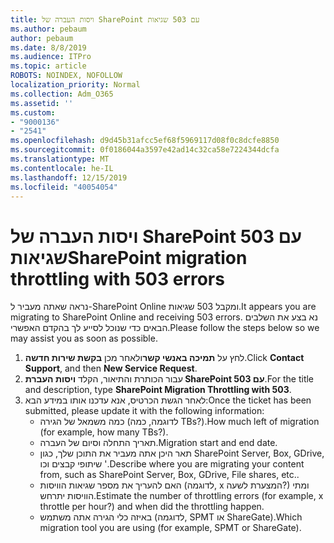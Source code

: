 ```yaml
---
title: ויסות העברה של SharePoint עם 503 שגיאות
ms.author: pebaum
author: pebaum
ms.date: 8/8/2019
ms.audience: ITPro
ms.topic: article
ROBOTS: NOINDEX, NOFOLLOW
localization_priority: Normal
ms.collection: Adm_O365
ms.assetid: ''
ms.custom:
- "9000136"
- "2541"
ms.openlocfilehash: d9d45b31afcc5ef68f5969117d08f0c8dcfe8850
ms.sourcegitcommit: 0f0186044a3597e42ad14c32ca58e7224344dcfa
ms.translationtype: MT
ms.contentlocale: he-IL
ms.lasthandoff: 12/15/2019
ms.locfileid: "40054054"
---
```

# <a name="sharepoint-migration-throttling-with-503-errors"></a><span data-ttu-id="4ead6-102">ויסות העברה של SharePoint עם 503 שגיאות</span><span class="sxs-lookup"><span data-stu-id="4ead6-102">SharePoint migration throttling with 503 errors</span></span>

<span data-ttu-id="4ead6-103">נראה שאתה מעביר ל-SharePoint Online ומקבל 503 שגיאות.</span><span class="sxs-lookup"><span data-stu-id="4ead6-103">It appears you are migrating to SharePoint Online and receiving 503 errors.</span></span> <span data-ttu-id="4ead6-104">נא בצע את השלבים הבאים כדי שנוכל לסייע לך בהקדם האפשרי.</span><span class="sxs-lookup"><span data-stu-id="4ead6-104">Please follow the steps below so we may assist you as soon as possible.</span></span> 

1. <span data-ttu-id="4ead6-105">לחץ על **תמיכה באנשי קשר**ולאחר מכן **בקשת שירות חדשה**.</span><span class="sxs-lookup"><span data-stu-id="4ead6-105">Click **Contact Support**, and then **New Service Request**.</span></span>
2. <span data-ttu-id="4ead6-106">עבור הכותרת והתיאור, הקלד **ויסות העברת SharePoint עם 503**.</span><span class="sxs-lookup"><span data-stu-id="4ead6-106">For the title and description, type **SharePoint Migration Throttling with 503**.</span></span>
3. <span data-ttu-id="4ead6-107">לאחר הגשת הכרטיס, אנא עדכנו אותו במידע הבא:</span><span class="sxs-lookup"><span data-stu-id="4ead6-107">Once the ticket has been submitted, please update it with the following information:</span></span>
    - <span data-ttu-id="4ead6-108">כמה משמאל של הגירה (לדוגמה, כמה TBs?).</span><span class="sxs-lookup"><span data-stu-id="4ead6-108">How much left of migration (for example, how many TBs?).</span></span>
    - <span data-ttu-id="4ead6-109">תאריך התחלה וסיום של העברה.</span><span class="sxs-lookup"><span data-stu-id="4ead6-109">Migration start and end date.</span></span>
    - <span data-ttu-id="4ead6-110">תאר היכן אתה מעביר את התוכן שלך, כגון SharePoint Server, Box, GDrive, שיתופי קבצים וכו '.</span><span class="sxs-lookup"><span data-stu-id="4ead6-110">Describe where you are migrating your content from, such as SharePoint Server, Box, GDrive, File shares, etc..</span></span>
    - <span data-ttu-id="4ead6-111">האם להעריך את מספר שגיאות הוויסות (לדוגמה, x המצערת לשעה?) ומתי הוויסות יתרחש.</span><span class="sxs-lookup"><span data-stu-id="4ead6-111">Estimate the number of throttling errors (for example, x throttle per hour?) and when did the throttling happen.</span></span>
    - <span data-ttu-id="4ead6-112">באיזה כלי הגירה אתה משתמש (לדוגמה, SPMT או ShareGate).</span><span class="sxs-lookup"><span data-stu-id="4ead6-112">Which migration tool you are using (for example, SPMT or ShareGate).</span></span>


